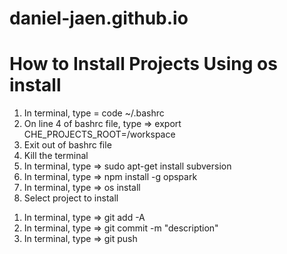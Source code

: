 # daniel-jaen.github.io
# How to Install Projects Using os install
1) In terminal, type = code ~/.bashrc
2) On line 4 of bashrc file, type => export CHE_PROJECTS_ROOT=/workspace
3) Exit out of bashrc file
4) Kill the terminal
5) In terminal, type => sudo apt-get install subversion
6) In terminal, type => npm install -g opspark
7) In terminal, type => os install
8) Select project to install


<!-- 
//first website = > index.html
// 1.complete all to-dos except 11 and 12   

//portfolio page = > portfolio .html -->
1) In terminal, type => git add -A
2) In terminal, type => git commit -m "description"
3) In terminal, type => git push    